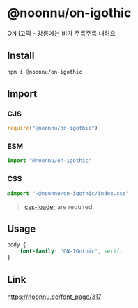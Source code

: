 # @noonnu/on-igothic
ON I고딕 - 강릉에는 비가 주륵주륵 내려요

## Install
```sh
npm i @noonnu/on-igothic
```
## Import
### CJS
```js
require("@noonnu/on-igothic")
```
### ESM
```js
import "@noonnu/on-igothic"
```
### CSS 
```css
@import "~@noonnu/on-igothic/index.css"
```
> [css-loader](https://github.com/webpack-contrib/css-loader) are required.

## Usage
```css
body {
    font-family: "ON-IGothic", serif;
}
```

## Link
https://noonnu.cc/font_page/317